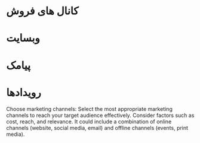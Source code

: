 # کانال های فروش

# وبسایت

# پیامک

# رویدادها



Choose marketing channels: Select the most appropriate marketing channels to reach your target audience effectively. Consider factors such as cost, reach, and relevance. It could include a combination of online channels (website, social media, email) and offline channels (events, print media). 